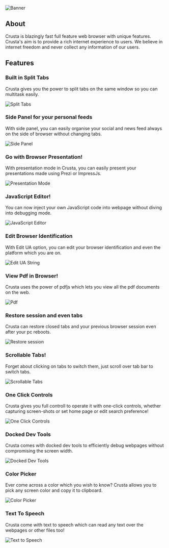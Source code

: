 ![Banner](https://github.com/CrustaBrowser/CrustaBrowser/blob/master/banner.png) 

## About

Crusta is blazingly fast full feature web browser with unique features. Crusta's aim is to provide a rich internet experience to users. We believe in internet freedom and never collect any information of our users.

## Features

### Built in Split Tabs
Crusta gives you the power to split tabs on the same window so you can multitask easily.

![Split Tabs](http://crustabrowser.com/img/features/splittab.png)

### Side Panel for your personal feeds
With side panel, you can easily organise your social and news feed always on the side of browser without changing tabs.

![Side Panel](http://crustabrowser.com/img/features/sidepanel.png)

### Go with Browser Presentation!
With presentation mode in Crusta, you can easily present your presentations made using Prezi or ImpressJs.

![Presentation Mode](http://crustabrowser.com/img/features/presentationmode.png)

### JavaScript Editor!
You can now inject your own JavaScript code into webpage without diving into debugging mode.

![JavaScript Editor](http://crustabrowser.com/img/features/runjs.png)

### Edit Browser Identification
With Edit UA option, you can edit your browser identification and even the platform which you are on.

![Edit UA String](http://crustabrowser.com/img/features/uastring.png)

### View Pdf in Browser!
Crusta uses the power of pdfjs which lets you view all the pdf documents on the web.

![Pdf](http://crustabrowser.com/img/features/pdf.png)

### Restore session and even tabs
Crusta can restore closed tabs and your previous browser session even after your pc reboots.

![Restore session](http://crustabrowser.com/img/features/restore.png)

### Scrollable Tabs!
Forget about clicking on tabs to switch them, just scroll over tab bar to switch tabs.

![Scrollable Tabs](http://crustabrowser.com/img/features/scroll.gif)

### One Click Controls
Crusta gives you full controll to operate it with one-click controls, whether capturing screen-shots or set home page or edit search preference!

![One Click Controls](http://crustabrowser.com/img/features/oneclick.gif)

### Docked Dev Tools
Crusta comes with docked dev tools to efficiently debug webpages without compromising the screen width.

![Docked Dev Tools](http://crustabrowser.com/img/features/debugger.png)

### Color Picker
Ever come across a color which you wish to know? Crusta allows you to pick any screen color and copy it to clipboard.

![Color Picker](http://crustabrowser.com/img/features/pickcolor.png)

### Text To Speech
Crusta come with text to speech which can read any text over the webpages or other files too!

![Text to Speech](http://crustabrowser.com/img/features/texttospeech.png)
